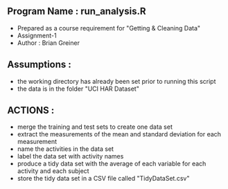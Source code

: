 ## Program Name : run_analysis.R

* Prepared as a course requirement for "Getting & Cleaning Data"
* Assignment-1
* Author : Brian Greiner


## Assumptions : 
* the working directory has already been set prior to running this script 
* the data is in the folder "UCI HAR Dataset"


## ACTIONS :
*  merge the training and test sets to create one data set
*  extract the measurements of the mean and standard deviation for each measurement
*  name the activities in the data set
*  label the data set with activity names
*  produce a tidy data set with the average of each variable for each activity and each subject
*  store the tidy data set in a CSV file called "TidyDataSet.csv"

